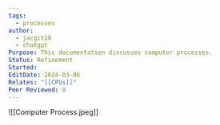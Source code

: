 ```yaml
---
tags:
  - processes
author:
  - jacgit18
  - chatgpt
Purpose: This documentation discusses computer processes.
Status: Refinement
Started: 
EditDate: 2024-03-06
Relates: "[[CPUs]]"
Peer Reviewed: 0
---
```

![[Computer Process.jpeg]]